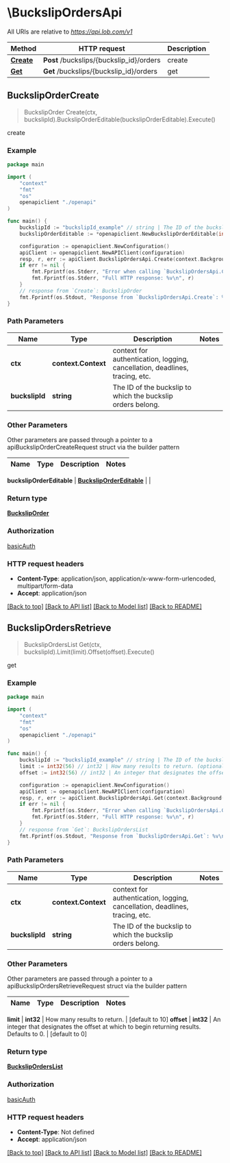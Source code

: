# \BuckslipOrdersApi

All URIs are relative to *https://api.lob.com/v1*

Method | HTTP request | Description
------------- | ------------- | -------------
[**Create**](BuckslipOrdersApi.md#Create) | **Post** /buckslips/{buckslip_id}/orders | create
[**Get**](BuckslipOrdersApi.md#Get) | **Get** /buckslips/{buckslip_id}/orders | get



## BuckslipOrderCreate

> BuckslipOrder Create(ctx, buckslipId).BuckslipOrderEditable(buckslipOrderEditable).Execute()

create



### Example

```go
package main

import (
    "context"
    "fmt"
    "os"
    openapiclient "./openapi"
)

func main() {
    buckslipId := "buckslipId_example" // string | The ID of the buckslip to which the buckslip orders belong.
    buckslipOrderEditable := *openapiclient.NewBuckslipOrderEditable(int32(123)) // BuckslipOrderEditable | 

    configuration := openapiclient.NewConfiguration()
    apiClient := openapiclient.NewAPIClient(configuration)
    resp, r, err := apiClient.BuckslipOrdersApi.Create(context.Background(), buckslipId).BuckslipOrderEditable(buckslipOrderEditable).Execute()
    if err != nil {
        fmt.Fprintf(os.Stderr, "Error when calling `BuckslipOrdersApi.Create``: %v\n", err)
        fmt.Fprintf(os.Stderr, "Full HTTP response: %v\n", r)
    }
    // response from `Create`: BuckslipOrder
    fmt.Fprintf(os.Stdout, "Response from `BuckslipOrdersApi.Create`: %v\n", resp)
}
```

### Path Parameters


Name | Type | Description  | Notes
------------- | ------------- | ------------- | -------------
**ctx** | **context.Context** | context for authentication, logging, cancellation, deadlines, tracing, etc.
**buckslipId** | **string** | The ID of the buckslip to which the buckslip orders belong. | 

### Other Parameters

Other parameters are passed through a pointer to a apiBuckslipOrderCreateRequest struct via the builder pattern


Name | Type | Description  | Notes
------------- | ------------- | ------------- | -------------

 **buckslipOrderEditable** | [**BuckslipOrderEditable**](BuckslipOrderEditable.md) |  | 

### Return type

[**BuckslipOrder**](BuckslipOrder.md)

### Authorization

[basicAuth](../README.md#basicAuth)

### HTTP request headers

- **Content-Type**: application/json, application/x-www-form-urlencoded, multipart/form-data
- **Accept**: application/json

[[Back to top]](#) [[Back to API list]](../README.md#documentation-for-api-endpoints)
[[Back to Model list]](../README.md#documentation-for-models)
[[Back to README]](../README.md)


## BuckslipOrdersRetrieve

> BuckslipOrdersList Get(ctx, buckslipId).Limit(limit).Offset(offset).Execute()

get



### Example

```go
package main

import (
    "context"
    "fmt"
    "os"
    openapiclient "./openapi"
)

func main() {
    buckslipId := "buckslipId_example" // string | The ID of the buckslip to which the buckslip orders belong.
    limit := int32(56) // int32 | How many results to return. (optional) (default to 10)
    offset := int32(56) // int32 | An integer that designates the offset at which to begin returning results. Defaults to 0. (optional) (default to 0)

    configuration := openapiclient.NewConfiguration()
    apiClient := openapiclient.NewAPIClient(configuration)
    resp, r, err := apiClient.BuckslipOrdersApi.Get(context.Background(), buckslipId).Limit(limit).Offset(offset).Execute()
    if err != nil {
        fmt.Fprintf(os.Stderr, "Error when calling `BuckslipOrdersApi.Get``: %v\n", err)
        fmt.Fprintf(os.Stderr, "Full HTTP response: %v\n", r)
    }
    // response from `Get`: BuckslipOrdersList
    fmt.Fprintf(os.Stdout, "Response from `BuckslipOrdersApi.Get`: %v\n", resp)
}
```

### Path Parameters


Name | Type | Description  | Notes
------------- | ------------- | ------------- | -------------
**ctx** | **context.Context** | context for authentication, logging, cancellation, deadlines, tracing, etc.
**buckslipId** | **string** | The ID of the buckslip to which the buckslip orders belong. | 

### Other Parameters

Other parameters are passed through a pointer to a apiBuckslipOrdersRetrieveRequest struct via the builder pattern


Name | Type | Description  | Notes
------------- | ------------- | ------------- | -------------

 **limit** | **int32** | How many results to return. | [default to 10]
 **offset** | **int32** | An integer that designates the offset at which to begin returning results. Defaults to 0. | [default to 0]

### Return type

[**BuckslipOrdersList**](BuckslipOrdersList.md)

### Authorization

[basicAuth](../README.md#basicAuth)

### HTTP request headers

- **Content-Type**: Not defined
- **Accept**: application/json

[[Back to top]](#) [[Back to API list]](../README.md#documentation-for-api-endpoints)
[[Back to Model list]](../README.md#documentation-for-models)
[[Back to README]](../README.md)

